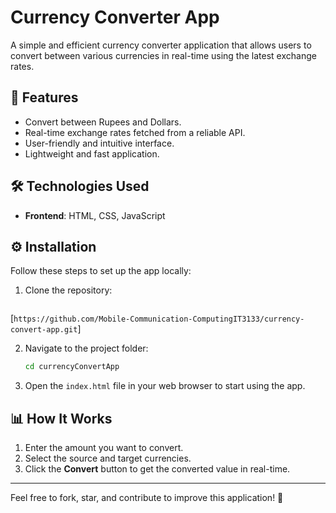# Currency Converter App

A simple and efficient currency converter application that allows users to convert between various currencies in real-time using the latest exchange rates.

## 🌟 Features
- Convert between Rupees and Dollars.
- Real-time exchange rates fetched from a reliable API.
- User-friendly and intuitive interface.
- Lightweight and fast application.

## 🛠️ Technologies Used
- **Frontend**: HTML, CSS, JavaScript

## ⚙️ Installation

Follow these steps to set up the app locally:

1. Clone the repository:
   ```bash
  [```https://github.com/Mobile-Communication-ComputingIT3133/currency-convert-app.git```]

2. Navigate to the project folder:
   ```bash
   cd currencyConvertApp
   ```

3. Open the `index.html` file in your web browser to start using the app.

## 📊 How It Works

1. Enter the amount you want to convert.
2. Select the source and target currencies.
3. Click the **Convert** button to get the converted value in real-time.

---

Feel free to fork, star, and contribute to improve this application! 🚀

